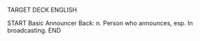TARGET DECK
ENGLISH

START
Basic
Announcer
Back: n. Person who announces, esp. In broadcasting.
END
